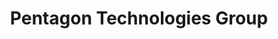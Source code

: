 ---
title: "Pentagon Technologies Group"
url: /chandler/pentagon-technologies-group/
shop: furniture
---